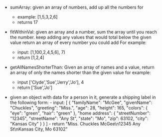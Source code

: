 - sumArray: given an array of numbers, add up all the numbers for

  - example: [1,5,3,2,6]
  - returns 17

- fitWithinVal: given an array and a number, sum the array until you reach the number. keep adding any values that would total below the given value return an array of every number you could add For example:

  - input: [1,100,2,4,5,6], 7)
  - return [1,2,4]

- getAllNamesShorterThan: Given an array of names and a value, return an array of only the names shorter than the given value for example:

  - input ['Clyde','Sue','Jerry','Jo'], 4
  - return ['Sue','Jo']

- given an object with data for a person in it, generate a shipping label in the following form: - input:
  [
  {
  "familyName": "McGee",
  "givenName": "Chuckles",
  "greeting": "Miss.",
  "age": 28,
  "height": 165,
  "colors": {
  "eye": "green",
  "hair": "green"
  },
  "home address": {
  "streetNumber": "12345",
  "streetName": "Any St",
  "state": "Mo",
  "zip": 63102,
  "city": "Kansas City"
  }
  }
  ] - return "Miss. Chuckles McGee\n12345 Any St\nKansas City, Mo 63102"
